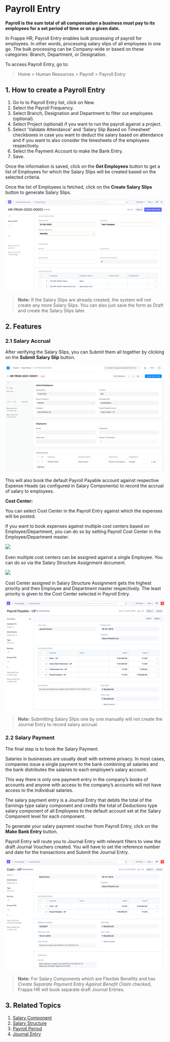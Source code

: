 
# Payroll Entry



**Payroll is the sum total of all compensation a business must pay to its employees for a set period of time or on a given date.**

In Frappe HR, Payroll Entry enables bulk processing of payroll for employees. In other words, processing salary slips of all employees in one go. The bulk processing can be Company-wide or based on these categories: Branch, Department, or Designation.

To access Payroll Entry, go to:


> Home > Human Resources > Payroll > Payroll Entry
> 
> 

## 1. How to create a Payroll Entry

1. Go to to Payroll Entry list, click on New.
2. Select the Payroll Frequency.
3. Select Branch, Designation and Department to filter out employees (optional).
4. Select Project (optional) if you want to run the payroll against a project.
5. Select 'Validate Attendance' and 'Salary Slip Based on Timesheet' checkboxes in case you want to deduct the salary based on attendance and if you want to also consider the timesheets of the employees respectively.
6. Select the Payment Account to make the Bank Entry.
7. Save.

Once the information is saved, click on the **Get Employees** button to get a list of Employees for which the Salary Slips will be created based on the selected criteria.

Once the list of Employees is fetched, click on the **Create Salary Slips** button to generate Salary Slips.

![Payroll Entry](/files/payroll-entry-get-employees.png)


> **Note:** If the Salary Slips are already created, the system will not create any more Salary Slips. You can also just save the form as Draft and create the Salary Slips later.
> 
> 

## 2. Features

### 2.1 Salary Accrual

After verifying the Salary Slips, you can Submit them all together by clicking on the **Submit Salary Slip** button.

![Payroll Entry](/files/payroll-entry.png)

This will also book the default Payroll Payable account against respective Expense Heads (as configured in Salary Components) to record the accrual of salary to employees.

**Cost Center:**

You can select Cost Center in the Payroll Entry against which the expenses will be posted.

If you want to book expenses against multiple cost centers based on Employee/Department, you can do so by setting Payroll Cost Center in the Employee/Department master.

![](/files/ViFAtRT.png)

Even multiple cost centers can be assigned against a single Employee. You can do so via the Salary Structure Assignment document.

![](/files/hUnTWPJ.png)

Cost Center assigned in Salary Structure Assignment gets the highest priority and then Employee and Department master respectively. The least priority is given to the Cost Center selected in Payroll Entry.

![Payroll Entry](/files/payroll-make-accrual-entry.png)


> **Note:** Submitting Salary Slips one by one manually will not create the Journal Entry to record salary accrual.
> 
> 

### 2.2 Salary Payment

The final step is to book the Salary Payment.

Salaries in businesses are usually dealt with extreme privacy. In most cases, companies issue a single payment to the bank combining all salaries and the bank distributes the salaries to each employee’s salary account.

This way there is only one payment entry in the company’s books of accounts and anyone with access to the company’s accounts will not have access to the individual salaries.

The salary payment entry is a Journal Entry that debits the total of the Earnings type salary component and credits the total of Deductions type salary component of all Employees to the default account set at the Salary Component level for each component.

To generate your salary payment voucher from Payroll Entry, click on the **Make Bank Entry** button.

Payroll Entry will route you to Journal Entry with relevant filters to view the draft Journal Vouchers created. You will have to set the reference number and date for the transactions and Submit the Journal Entry.

![Payroll Entry](/files/payroll-make-bank-entry.png)


> **Note:** For Salary Components which are Flexible Benefits and has *Create Separate Payment Entry Against Benefit Claim* checked, Frappe HR will book separate draft Journal Entries.
> 
> 

## 3. Related Topics

1. [Salary Component](/docs/en/human-resources/salary-component)
2. [Salary Structure](/docs/en/human-resources/salary-structure)
3. [Payroll Period](/docs/en/human-resources/payroll-period)
4. [Journal Entry](/docs/en/accounts/journal-entry)



